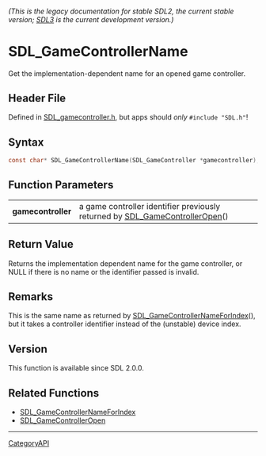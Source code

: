###### (This is the legacy documentation for stable SDL2, the current stable version; [SDL3](https://wiki.libsdl.org/SDL3/) is the current development version.)
# SDL_GameControllerName

Get the implementation-dependent name for an opened game controller.

## Header File

Defined in [SDL_gamecontroller.h](https://github.com/libsdl-org/SDL/blob/SDL2/include/SDL_gamecontroller.h), but apps should _only_ `#include "SDL.h"`!

## Syntax

```c
const char* SDL_GameControllerName(SDL_GameController *gamecontroller);

```

## Function Parameters

|                        |                                                                                                        |
| ---------------------- | ------------------------------------------------------------------------------------------------------ |
| **gamecontroller**     | a game controller identifier previously returned by [SDL_GameControllerOpen](SDL_GameControllerOpen)() |

## Return Value

Returns the implementation dependent name for the game controller, or NULL
if there is no name or the identifier passed is invalid.

## Remarks

This is the same name as returned by
[SDL_GameControllerNameForIndex](SDL_GameControllerNameForIndex)(), but it
takes a controller identifier instead of the (unstable) device index.

## Version

This function is available since SDL 2.0.0.

## Related Functions

* [SDL_GameControllerNameForIndex](SDL_GameControllerNameForIndex)
* [SDL_GameControllerOpen](SDL_GameControllerOpen)

----
[CategoryAPI](CategoryAPI)

